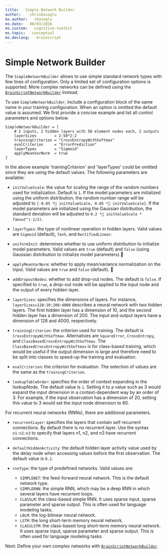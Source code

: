 ```yaml
---
title:   Simple Network Builder
author:    chrisbasoglu
ms.author:   cbasoglu
ms.date:   08/03/2016
ms.custom:   cognitive-toolkit
ms.topic:   conceptual
ms.devlang:   brainscript
---
```


# Simple Network Builder

The `SimpleNetworkBuilder` allows to use simple standard network types with few lines of configuration. Only a limited set of configuration options is supported. More complex networks can be defined using the [`BrainScriptNetworkBuilder`](./BrainScript-Network-Builder.md) instead.

To use `SimpleNetworkBuilder`, include a configuration block of the same name in your training configuration. When an option is omitted the default value is assumed. We first provide a concise example and list all control parameters and options below.

    SimpleNetworkBuilder = [
        # 2 inputs, 2 hidden layers with 50 element nodes each, 2 outputs
        layerSizes        = 2:50*2:2
        trainingCriterion = "CrossEntropyWithSoftmax"
        evalCriterion     = "ErrorPrediction"
        layerTypes        = "Sigmoid"
        applyMeanVarNorm  = true
    ]

In the above example 'trainingCriterion' and 'layerTypes' could be omitted since they are using the default values. The following parameters are available:

* `initValueScale`: the value for scaling the range of the random numbers used for initialization. Default is `1`. If the model parameters are initialized using the uniform distribution, the random number range will be adjusted to `[-0.05 * initValueScale, 0.05 * initValueScale]`. If the model parameters are initialized using the Gaussian distribution, the standard deviation will be adjusted to `0.2 * initValueScale * fanout^(-1/2)`.

* `layerTypes`: the type of nonlinear operation in hidden layers. Valid values are `Sigmoid` (default), `Tanh`, and `RectifiedLinear`.

* `uniformInit`: determines whether to use uniform distribution to initialize model parameters. Valid values are `true` (default) and `false` (using Gaussian distribution to initialize model parameters).

* `applyMeanVarNorm`: whether to apply mean/variance normalization on the input. Valid values are `true` and `false` (default).

* `addDropoutNodes`: whether to add drop-out nodes. The default is `false`. If specified to `true`, a drop-out node will be applied to the input node and the output of every hidden layer.

* `layerSizes`: specifies the dimensions of layers. For instance, `layerSizes=128:10:200:4000` describes a neural network with two hidden layers. The first hidden layer has a dimension of 10, and the second hidden layer has a dimension of 200. The input and output layers have a dimension of 128 and 4000, respectively.

* `trainingCriterion`: the criterion used for training. The default is `CrossEntropyWithSoftmax`. Alternatives are `SquareError`, `CrossEntropy`, and `ClassBasedCrossEntropyWithSoftmax`. The `ClassBasedCrossEntropyWithSoftmax`
is for class-based training, which would be useful if the output dimension is large and therefore need to be split into classes to speed-up the training and evaluation.

* `evalCriterion`: the criterion for evaluation. The selection of values are the same as the `trainingCriterion`.

* `lookupTableOrder`: specifies the order of context expanding in the lookupNode. The default value is `1`. Setting it to a value such as 3 would expand the input dimension in a context-dependent way by an order of 3. For example, if the input observation has a dimension of 20, setting this value to 3 would set the input node dimension to 60. 

For recurrent neural networks (RNNs), there are additional parameters.

* `recurrentLayer`: specifies the layers that contain self recurrent connections. By default there is no recurrent layer. Use the syntax `n1:n2:n3` to specify that layers n1, n2, and n3 have recurrent connections.

* `defaultHiddenActivity`: the default hidden layer activity value used by the delay node when accessing values before the first observation. The default value is `0.1`.

* `rnnType`: the type of predefined networks. Valid values are:
  * `SIMPLENET`: the feed-forward neural network. This is the default network type.
  * `SIMPLERNN`: the simple RNN, which may be a deep RNN in which several layers have recurrent loops.
  * `CLASSLM`: the class-based simple RNN. It uses sparse input, sparse parameter and sparse output. This is often used for language modeling tasks.
  * `LBLM`: the log-bilinear neural network.
  * `LSTM`: the long short-term memory neural network.
  * `CLASSLSTM`: the class-based long short-term memory neural network. It uses sparse input, sparse parameter and sparse output. This is often used for language modeling tasks.

Next: Define your own complex networks with [`BrainScriptNetworkBuilder`](./BrainScript-Network-Builder.md).
